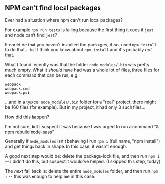 ## NPM can't find local packages

Ever had a situation where npm can't run local packages? 

For example `npm run tests` is failing because the first thing it does it `jest` and node can't find `jest`?

It could be that you haven't installed the packages, if so, used `npm install` to do that... but I think you know about `npm install` and it's probably *not* that.

What I found recently was that the folder `node_modules/.bin` was pretty much empty. What it *should* have had was a whole lot of files, three files for each command that can be run, e.g.

	webpack
	webpack.cmd
	webpack.ps1

...and in a typical `node_modules/.bin` folder for a "real" project, there might be 160 files (for example). But in my project, it had only 3 such files...

How did this happen?

I'm not sure, but I suspect it was because I was urged to run a command "& npm rebuild node-sass"

Generally if `node_modules` isn't behaving I run `npm i` (full name, "npm install") and get things back in shape. In this case, it wasn't enough.

A good next step would be: delete the package-lock file, and then run `npm i` -- i didn't do this, but suspect it would've helped. (I skipped this step, today)

The *next* fall back is: delete the entire `node_modules` folder, and then run `npm i` -- this was enough to help me in this case.
